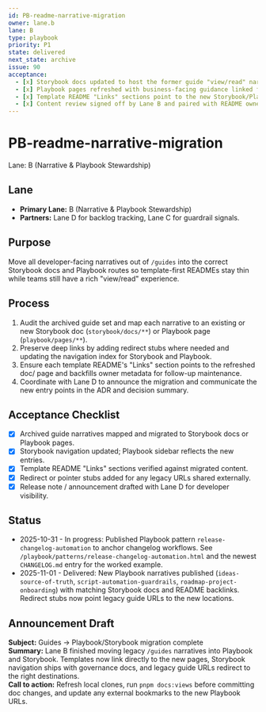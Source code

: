 ```yaml
---
id: PB-readme-narrative-migration
owner: lane.b
lane: B
type: playbook
priority: P1
state: delivered
next_state: archive
issue: 90
acceptance:
  - [x] Storybook docs updated to host the former guide "view/read" narratives
  - [x] Playbook pages refreshed with business-facing guidance linked from READMEs
  - [x] Template README "Links" sections point to the new Storybook/Playbook routes
  - [x] Content review signed off by Lane B and paired with README owner acknowledgements
---
```


# PB-readme-narrative-migration

Lane: B (Narrative & Playbook Stewardship)

## Lane

- **Primary Lane:** B (Narrative & Playbook Stewardship)
- **Partners:** Lane D for backlog tracking, Lane C for guardrail signals.

## Purpose

Move all developer-facing narratives out of `/guides` into the correct
Storybook docs and Playbook routes so template-first READMEs stay thin while
teams still have a rich "view/read" experience.

## Process

1. Audit the archived guide set and map each narrative to an existing or new
   Storybook doc (`storybook/docs/**`) or Playbook page (`playbook/pages/**`).
2. Preserve deep links by adding redirect stubs where needed and updating the
   navigation index for Storybook and Playbook.
3. Ensure each template README's "Links" section points to the refreshed doc/
   page and backfills owner metadata for follow-up maintenance.
4. Coordinate with Lane D to announce the migration and communicate the new
   entry points in the ADR and decision summary.

## Acceptance Checklist

- [x] Archived guide narratives mapped and migrated to Storybook docs or Playbook pages.
- [x] Storybook navigation updated; Playbook sidebar reflects the new entries.
- [x] Template README "Links" sections verified against migrated content.
- [x] Redirect or pointer stubs added for any legacy URLs shared externally.
- [x] Release note / announcement drafted with Lane D for developer visibility.

## Status

- 2025-10-31 - In progress: Published Playbook pattern `release-changelog-automation` to anchor changelog workflows. See `/playbook/patterns/release-changelog-automation.html` and the newest `CHANGELOG.md` entry for the worked example.
- 2025-11-01 - Delivered: New Playbook narratives published (`ideas-source-of-truth`, `script-automation-guardrails`, `roadmap-project-onboarding`) with matching Storybook docs and README backlinks. Redirect stubs now point legacy guide URLs to the new locations.

## Announcement Draft

**Subject:** Guides → Playbook/Storybook migration complete  
**Summary:** Lane B finished moving legacy `/guides` narratives into Playbook and Storybook. Templates now link directly to the new pages, Storybook navigation ships with governance docs, and legacy guide URLs redirect to the right destinations.  
**Call to action:** Refresh local clones, run `pnpm docs:views` before committing doc changes, and update any external bookmarks to the new Playbook URLs.
